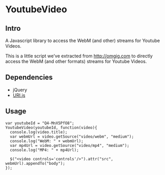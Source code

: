 # YoutubeVideo

## Intro

A Javascript library to access the WebM (and other) streams for Youtube Videos.

This is a little script we've extracted from http://omgig.com
 to directly access the WebM (and other formats) streams for Youtube Videos.

## Dependencies

- jQuery
- [URI.js](https://github.com/jwagener/uri.js)

## Usage

    var youtubeId = "Q4-MnX5PfO8";
    YoutubeVideo(youtubeId, function(video){
      console.log(video.title);
      var webmUrl = video.getSource("video/webm", "medium");
      console.log("WebM: " + webmUrl);
      var mp4Url = video.getSource("video/mp4", "medium");
      console.log("MP4: " + mp4Url);

      $("<video controls='controls'/>").attr("src", webmUrl).appendTo("body");
    });

